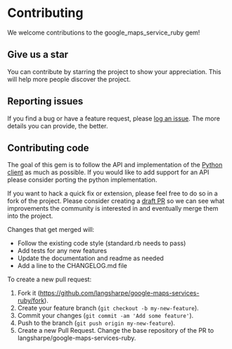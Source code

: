 # Contributing
We welcome contributions to the google_maps_service_ruby gem!

## Give us a star

You can contribute by starring the project to show your appreciation. This will help more people discover the project.

## Reporting issues

If you find a bug or have a feature request, please [log an issue](https://github.com/langsharpe/google-maps-services-ruby/issues). The more details you can provide, the better.

## Contributing code

The goal of this gem is to follow the API and implementation of the [Python client](https://github.com/googlemaps/google-maps-services-python) as much as possible. If you would like to add support for an API please consider porting the python implementation.

If you want to hack a quick fix or extension, please feel free to do so in a fork of the project. Please consider creating a [draft PR](https://github.blog/2019-02-14-introducing-draft-pull-requests/) so we can see what improvements the community is interested in and eventually merge them into the project.

Changes that get merged will:
* Follow the existing code style (standard.rb needs to pass)
* Add tests for any new features
* Update the documentation and readme as needed
* Add a line to the CHANGELOG.md file

To create a new pull request:
1. Fork it (https://github.com/langsharpe/google-maps-services-ruby/fork).
2. Create your feature branch (`git checkout -b my-new-feature`).
3. Commit your changes (`git commit -am 'Add some feature'`).
4. Push to the branch (`git push origin my-new-feature`).
5. Create a new Pull Request. Change the base repository of the PR to langsharpe/google-maps-services-ruby.
